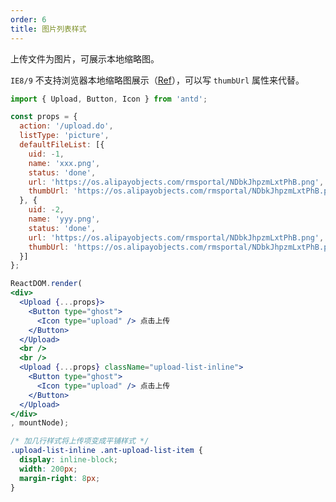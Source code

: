 ```yaml
---
order: 6
title: 图片列表样式
---
```


上传文件为图片，可展示本地缩略图。

`IE8/9` 不支持浏览器本地缩略图展示（<a href="https://developer.mozilla.org/en-US/docs/Web/API/FileReader/readAsDataURL">Ref</a>），可以写 `thumbUrl` 属性来代替。



````jsx
import { Upload, Button, Icon } from 'antd';

const props = {
  action: '/upload.do',
  listType: 'picture',
  defaultFileList: [{
    uid: -1,
    name: 'xxx.png',
    status: 'done',
    url: 'https://os.alipayobjects.com/rmsportal/NDbkJhpzmLxtPhB.png',
    thumbUrl: 'https://os.alipayobjects.com/rmsportal/NDbkJhpzmLxtPhB.png',
  }, {
    uid: -2,
    name: 'yyy.png',
    status: 'done',
    url: 'https://os.alipayobjects.com/rmsportal/NDbkJhpzmLxtPhB.png',
    thumbUrl: 'https://os.alipayobjects.com/rmsportal/NDbkJhpzmLxtPhB.png',
  }]
};

ReactDOM.render(
<div>
  <Upload {...props}>
    <Button type="ghost">
      <Icon type="upload" /> 点击上传
    </Button>
  </Upload>
  <br />
  <br />
  <Upload {...props} className="upload-list-inline">
    <Button type="ghost">
      <Icon type="upload" /> 点击上传
    </Button>
  </Upload>
</div>
, mountNode);
````

````css
/* 加几行样式将上传项变成平铺样式 */
.upload-list-inline .ant-upload-list-item {
  display: inline-block;
  width: 200px;
  margin-right: 8px;
}
````
